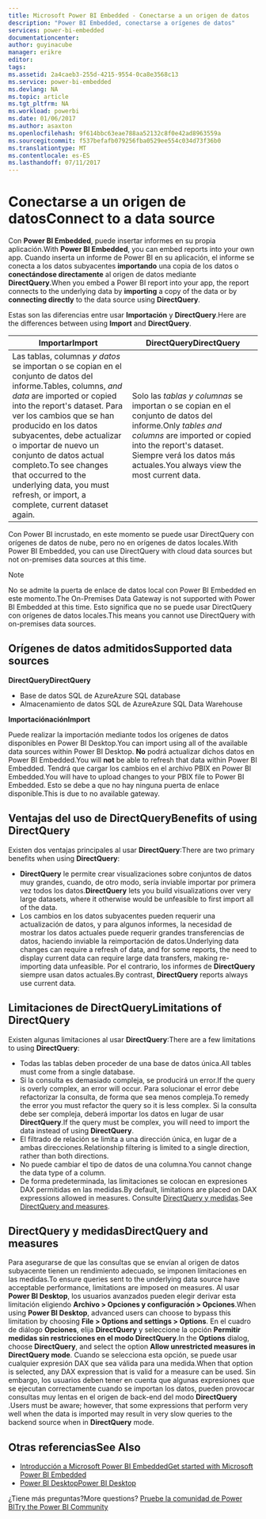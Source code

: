 ```yaml
---
title: Microsoft Power BI Embedded - Conectarse a un origen de datos
description: "Power BI Embedded, conectarse a orígenes de datos"
services: power-bi-embedded
documentationcenter: 
author: guyinacube
manager: erikre
editor: 
tags: 
ms.assetid: 2a4caeb3-255d-4215-9554-0ca8e3568c13
ms.service: power-bi-embedded
ms.devlang: NA
ms.topic: article
ms.tgt_pltfrm: NA
ms.workload: powerbi
ms.date: 01/06/2017
ms.author: asaxton
ms.openlocfilehash: 9f614bbc63eae788aa52132c8f0e42ad8963559a
ms.sourcegitcommit: f537befafb079256fba0529ee554c034d73f36b0
ms.translationtype: MT
ms.contentlocale: es-ES
ms.lasthandoff: 07/11/2017
---
```

# <a name="connect-to-a-data-source"></a><span data-ttu-id="c51dd-103">Conectarse a un origen de datos</span><span class="sxs-lookup"><span data-stu-id="c51dd-103">Connect to a data source</span></span>
<span data-ttu-id="c51dd-104">Con **Power BI Embedded**, puede insertar informes en su propia aplicación.</span><span class="sxs-lookup"><span data-stu-id="c51dd-104">With **Power BI Embedded**, you can embed reports into your own app.</span></span> <span data-ttu-id="c51dd-105">Cuando inserta un informe de Power BI en su aplicación, el informe se conecta a los datos subyacentes **importando** una copia de los datos o **conectándose directamente** al origen de datos mediante **DirectQuery**.</span><span class="sxs-lookup"><span data-stu-id="c51dd-105">When you embed a Power BI report into your app, the report connects to the underlying data by **importing** a copy of the data or by **connecting directly** to the data source using **DirectQuery**.</span></span>

<span data-ttu-id="c51dd-106">Estas son las diferencias entre usar **Importación** y **DirectQuery**.</span><span class="sxs-lookup"><span data-stu-id="c51dd-106">Here are the differences between using **Import** and **DirectQuery**.</span></span>

| <span data-ttu-id="c51dd-107">Importar</span><span class="sxs-lookup"><span data-stu-id="c51dd-107">Import</span></span> | <span data-ttu-id="c51dd-108">DirectQuery</span><span class="sxs-lookup"><span data-stu-id="c51dd-108">DirectQuery</span></span> |
| --- | --- |
| <span data-ttu-id="c51dd-109">Las tablas, columnas *y datos* se importan o se copian en el conjunto de datos del informe.</span><span class="sxs-lookup"><span data-stu-id="c51dd-109">Tables, columns, *and data* are imported or copied into the report's dataset.</span></span> <span data-ttu-id="c51dd-110">Para ver los cambios que se han producido en los datos subyacentes, debe actualizar o importar de nuevo un conjunto de datos actual completo.</span><span class="sxs-lookup"><span data-stu-id="c51dd-110">To see changes that occurred to the underlying data, you must refresh, or import, a complete, current dataset again.</span></span> |<span data-ttu-id="c51dd-111">Solo las *tablas y columnas* se importan o se copian en el conjunto de datos del informe.</span><span class="sxs-lookup"><span data-stu-id="c51dd-111">Only *tables and columns* are imported or copied into the report's dataset.</span></span> <span data-ttu-id="c51dd-112">Siempre verá los datos más actuales.</span><span class="sxs-lookup"><span data-stu-id="c51dd-112">You always view the most current data.</span></span> |

<span data-ttu-id="c51dd-113">Con Power BI incrustado, en este momento se puede usar DirectQuery con orígenes de datos de nube, pero no en orígenes de datos locales.</span><span class="sxs-lookup"><span data-stu-id="c51dd-113">With Power BI Embedded, you can use DirectQuery with cloud data sources but not on-premises data sources at this time.</span></span>

> [!NOTE]
> <span data-ttu-id="c51dd-114">No se admite la puerta de enlace de datos local con Power BI Embedded en este momento.</span><span class="sxs-lookup"><span data-stu-id="c51dd-114">The On-Premises Data Gateway is not supported with Power BI Embedded at this time.</span></span> <span data-ttu-id="c51dd-115">Esto significa que no se puede usar DirectQuery con orígenes de datos locales.</span><span class="sxs-lookup"><span data-stu-id="c51dd-115">This means you cannot use DirectQuery with on-premises data sources.</span></span>

## <a name="supported-data-sources"></a><span data-ttu-id="c51dd-116">Orígenes de datos admitidos</span><span class="sxs-lookup"><span data-stu-id="c51dd-116">Supported data sources</span></span>

<span data-ttu-id="c51dd-117">**DirectQuery**</span><span class="sxs-lookup"><span data-stu-id="c51dd-117">**DirectQuery**</span></span>
* <span data-ttu-id="c51dd-118">Base de datos SQL de Azure</span><span class="sxs-lookup"><span data-stu-id="c51dd-118">Azure SQL database</span></span>
* <span data-ttu-id="c51dd-119">Almacenamiento de datos SQL de Azure</span><span class="sxs-lookup"><span data-stu-id="c51dd-119">Azure SQL Data Warehouse</span></span>

<span data-ttu-id="c51dd-120">**Importaciónación**</span><span class="sxs-lookup"><span data-stu-id="c51dd-120">**Import**</span></span>

<span data-ttu-id="c51dd-121">Puede realizar la importación mediante todos los orígenes de datos disponibles en Power BI Desktop.</span><span class="sxs-lookup"><span data-stu-id="c51dd-121">You can import using all of the available data sources within Power BI Desktop.</span></span> <span data-ttu-id="c51dd-122">**No** podrá actualizar dichos datos en Power BI Embedded.</span><span class="sxs-lookup"><span data-stu-id="c51dd-122">You will **not** be able to refresh that data within Power BI Embedded.</span></span> <span data-ttu-id="c51dd-123">Tendrá que cargar los cambios en el archivo PBIX en Power BI Embedded.</span><span class="sxs-lookup"><span data-stu-id="c51dd-123">You will have to upload changes to your PBIX file to Power BI Embedded.</span></span> <span data-ttu-id="c51dd-124">Esto se debe a que no hay ninguna puerta de enlace disponible.</span><span class="sxs-lookup"><span data-stu-id="c51dd-124">This is due to no available gateway.</span></span> 

## <a name="benefits-of-using-directquery"></a><span data-ttu-id="c51dd-125">Ventajas del uso de DirectQuery</span><span class="sxs-lookup"><span data-stu-id="c51dd-125">Benefits of using DirectQuery</span></span>
<span data-ttu-id="c51dd-126">Existen dos ventajas principales al usar **DirectQuery**:</span><span class="sxs-lookup"><span data-stu-id="c51dd-126">There are two primary benefits when using **DirectQuery**:</span></span>

* <span data-ttu-id="c51dd-127">**DirectQuery** le permite crear visualizaciones sobre conjuntos de datos muy grandes, cuando, de otro modo, sería inviable importar por primera vez todos los datos.</span><span class="sxs-lookup"><span data-stu-id="c51dd-127">**DirectQuery** lets you build visualizations over very large datasets, where it otherwise would be unfeasible to first import all of the data.</span></span>
* <span data-ttu-id="c51dd-128">Los cambios en los datos subyacentes pueden requerir una actualización de datos, y para algunos informes, la necesidad de mostrar los datos actuales puede requerir grandes transferencias de datos, haciendo inviable la reimportación de datos.</span><span class="sxs-lookup"><span data-stu-id="c51dd-128">Underlying data changes can require a refresh of data, and for some reports, the need to display current data can require large data transfers, making re-importing data unfeasible.</span></span> <span data-ttu-id="c51dd-129">Por el contrario, los informes de **DirectQuery** siempre usan datos actuales.</span><span class="sxs-lookup"><span data-stu-id="c51dd-129">By contrast, **DirectQuery** reports always use current data.</span></span>

## <a name="limitations-of-directquery"></a><span data-ttu-id="c51dd-130">Limitaciones de DirectQuery</span><span class="sxs-lookup"><span data-stu-id="c51dd-130">Limitations of DirectQuery</span></span>
   <span data-ttu-id="c51dd-131">Existen algunas limitaciones al usar **DirectQuery**:</span><span class="sxs-lookup"><span data-stu-id="c51dd-131">There are a few limitations to using **DirectQuery**:</span></span>

* <span data-ttu-id="c51dd-132">Todas las tablas deben proceder de una base de datos única.</span><span class="sxs-lookup"><span data-stu-id="c51dd-132">All tables must come from a single database.</span></span>
* <span data-ttu-id="c51dd-133">Si la consulta es demasiado compleja, se producirá un error.</span><span class="sxs-lookup"><span data-stu-id="c51dd-133">If the query is overly complex, an error will occur.</span></span> <span data-ttu-id="c51dd-134">Para solucionar el error debe refactorizar la consulta, de forma que sea menos compleja.</span><span class="sxs-lookup"><span data-stu-id="c51dd-134">To remedy the error you must refactor the query so it is less complex.</span></span> <span data-ttu-id="c51dd-135">Si la consulta debe ser compleja, deberá importar los datos en lugar de usar **DirectQuery**.</span><span class="sxs-lookup"><span data-stu-id="c51dd-135">If the query must be complex, you will need to import the data instead of using **DirectQuery**.</span></span>
* <span data-ttu-id="c51dd-136">El filtrado de relación se limita a una dirección única, en lugar de a ambas direcciones.</span><span class="sxs-lookup"><span data-stu-id="c51dd-136">Relationship filtering is limited to a single direction, rather than both directions.</span></span>
* <span data-ttu-id="c51dd-137">No puede cambiar el tipo de datos de una columna.</span><span class="sxs-lookup"><span data-stu-id="c51dd-137">You cannot change the data type of a column.</span></span>
* <span data-ttu-id="c51dd-138">De forma predeterminada, las limitaciones se colocan en expresiones DAX permitidas en las medidas.</span><span class="sxs-lookup"><span data-stu-id="c51dd-138">By default, limitations are placed on DAX expressions allowed in measures.</span></span> <span data-ttu-id="c51dd-139">Consulte [DirectQuery y medidas](#measures).</span><span class="sxs-lookup"><span data-stu-id="c51dd-139">See [DirectQuery and measures](#measures).</span></span>

<a name="measures"/>

## <a name="directquery-and-measures"></a><span data-ttu-id="c51dd-140">DirectQuery y medidas</span><span class="sxs-lookup"><span data-stu-id="c51dd-140">DirectQuery and measures</span></span>
<span data-ttu-id="c51dd-141">Para asegurarse de que las consultas que se envían al origen de datos subyacente tienen un rendimiento adecuado, se imponen limitaciones en las medidas.</span><span class="sxs-lookup"><span data-stu-id="c51dd-141">To ensure queries sent to the underlying data source have acceptable performance, limitations are imposed on measures.</span></span> <span data-ttu-id="c51dd-142">Al usar **Power BI Desktop**, los usuarios avanzados pueden elegir derivar esta limitación eligiendo **Archivo > Opciones y configuración > Opciones**.</span><span class="sxs-lookup"><span data-stu-id="c51dd-142">When using **Power BI Desktop**, advanced users can choose to bypass this limitation by choosing **File > Options and settings > Options**.</span></span> <span data-ttu-id="c51dd-143">En el cuadro de diálogo **Opciones**, elija **DirectQuery** y seleccione la opción **Permitir medidas sin restricciones en el modo DirectQuery**.</span><span class="sxs-lookup"><span data-stu-id="c51dd-143">In the **Options** dialog, choose **DirectQuery**, and select the option **Allow unrestricted measures in DirectQuery mode**.</span></span> <span data-ttu-id="c51dd-144">Cuando se selecciona esta opción, se puede usar cualquier expresión DAX que sea válida para una medida.</span><span class="sxs-lookup"><span data-stu-id="c51dd-144">When that option is selected, any DAX expression that is valid for a measure can be used.</span></span> <span data-ttu-id="c51dd-145">Sin embargo, los usuarios deben tener en cuenta que algunas expresiones que se ejecutan correctamente cuando se importan los datos, pueden provocar consultas muy lentas en el origen de back-end del modo **DirectQuery** .</span><span class="sxs-lookup"><span data-stu-id="c51dd-145">Users must be aware; however, that some expressions that perform very well when the data is imported may result in very slow queries to the backend source when in **DirectQuery** mode.</span></span> 

## <a name="see-also"></a><span data-ttu-id="c51dd-146">Otras referencias</span><span class="sxs-lookup"><span data-stu-id="c51dd-146">See Also</span></span>
* [<span data-ttu-id="c51dd-147">Introducción a Microsoft Power BI Embedded</span><span class="sxs-lookup"><span data-stu-id="c51dd-147">Get started with Microsoft Power BI Embedded</span></span>](power-bi-embedded-get-started.md)
* [<span data-ttu-id="c51dd-148">Power BI Desktop</span><span class="sxs-lookup"><span data-stu-id="c51dd-148">Power BI Desktop</span></span>](https://powerbi.microsoft.com/documentation/powerbi-desktop-get-the-desktop/)

<span data-ttu-id="c51dd-149">¿Tiene más preguntas?</span><span class="sxs-lookup"><span data-stu-id="c51dd-149">More questions?</span></span> [<span data-ttu-id="c51dd-150">Pruebe la comunidad de Power BI</span><span class="sxs-lookup"><span data-stu-id="c51dd-150">Try the Power BI Community</span></span>](http://community.powerbi.com/)

